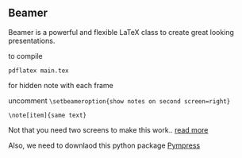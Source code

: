 ## Beamer 
Beamer is a powerful and flexible LaTeX class to create great looking presentations.

to compile 

```
pdflatex main.tex
```

for hidden note with each frame  

uncomment  ```\setbeameroption{show notes on second screen=right} ``` 

``` 
\note[item]{same text}
```
Not that you need two screens to make this work.. [read more](https://gist.github.com/andrejbauer/ac361549ac2186be0cdb) 

Also, we need to downlaod this python package [Pympress](https://github.com/Cimbali/pympress)


